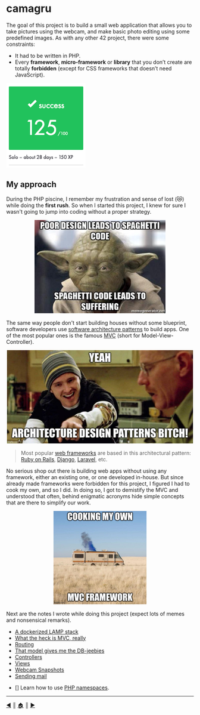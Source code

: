 # camagru
The goal of this project is to build a small web application that allows you to take pictures using the webcam, and make basic photo editing using some predefined images. As with any other 42 project, there were some constraints:

* It had to be written in PHP.
* Every **framework**, **micro-framework** or **library** that you don’t create are totally **forbidden** (except for CSS frameworks that doesn’t need JavaScript).

![graded](./README/images/graded.png "A hundie!")

## My approach
During the PHP piscine, I remember my frustration and sense of lost (😿) while doing the **first rush**. So when I started this project, I knew for sure I wasn't going to jump into coding without a proper strategy.

<p align="center"><img src="./README/images/yoda.jpg" height="250" /></p>

The same way people don't start building houses without some blueprint, software developers use [software architecture patterns](https://en.wikipedia.org/wiki/Software_architecture) to build apps. One of the most popular ones is the famous [MVC](https://en.wikipedia.org/wiki/Model%E2%80%93view%E2%80%93controller) (short for Model-View-Controller).

<p align="center"><img src="./README/images/jesse.jpg" height="250" /></p>

> Most popular [web frameworks](https://en.wikipedia.org/wiki/Web_framework) are based in this architectural pattern: [Ruby on Rails](https://rubyonrails.org/), [Django](https://www.djangoproject.com/), [Laravel](https://laravel.com/), etc.

No serious shop out there is building web apps without using any framework, either an existing one, or one developed in-house. But since already made frameworks were forbidden for this project, I figured I had to cook my own, and so I did. In doing so, I got to demistify the MVC and understood that often, behind enigmatic acronyms hide simple concepts that are there to simplify our work.

<p align="center"><img src="./README/images/cook.jpg" height="250" /></p>

Next are the notes I wrote while doing this project (expect lots of memes and nonsensical remarks).

* [A dockerized LAMP stack](./README/docker_lamp.md)
* [What the heck is MVC, really](./README/mvc.md)
* [Routing](./README/router.md)
* [That model gives me the DB-jeebies](./README/model_class.md)
* [Controllers](./README/controller_class.md)
* [Views](./README/views.md)
* [Webcam Snapshots](./README/camera.md)
* [Sending mail](./README/email.md)

- [] Learn how to use [PHP namespaces](https://www.php.net/manual/en/language.namespaces.php).

---
[:arrow_backward:][back] ║ [:house:][home] ║ [:arrow_forward:][next]

<!-- navigation -->
[home]: #
[back]: #
[next]: ./README/docker_lamp.md